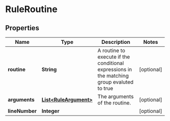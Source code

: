 

# RuleRoutine



## Properties

| Name | Type | Description | Notes |
|------------ | ------------- | ------------- | -------------|
|**routine** | **String** | A routine to execute if the conditional expressions in the matching group evaluted to true |  [optional] |
|**arguments** | [**List&lt;RuleArgument&gt;**](RuleArgument.md) | The arguments of the routine. |  [optional] |
|**lineNumber** | **Integer** |  |  [optional] |



